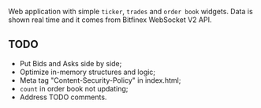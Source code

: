Web application with simple `ticker`, `trades` and `order book` widgets. Data is shown real time and it comes from Bitfinex WebSocket V2 API.

## TODO

- Put Bids and Asks side by side;
- Optimize in-memory structures and logic;
- Meta tag "Content-Security-Policy" in index.html;
- `count` in order book not updating;
- Address TODO comments.
